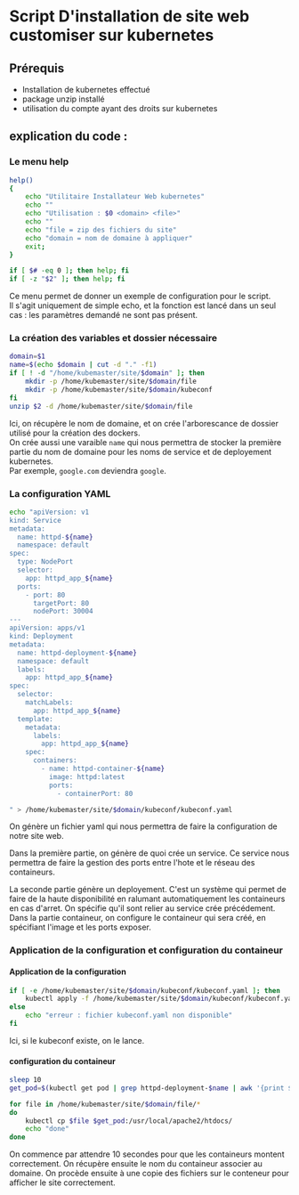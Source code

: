 # Script D'installation de site web customiser sur kubernetes

## Prérequis

- Installation de kubernetes effectué
- package unzip installé
- utilisation du compte ayant des droits sur kubernetes

## explication du code : 

### Le menu help
```bash
help()
{
    echo "Utilitaire Installateur Web kubernetes"
    echo ""
	echo "Utilisation : $0 <domain> <file>"
    echo ""
    echo "file = zip des fichiers du site"
    echo "domain = nom de domaine à appliquer"
    exit;
}

if [ $# -eq 0 ]; then help; fi
if [ -z "$2" ]; then help; fi
```
Ce menu permet de donner un exemple de configuration pour le script.<br>
Il s'agit uniquement de simple echo, et la fonction est lancé dans un seul cas : les paramètres demandé ne sont pas présent.

### La création des variables et dossier nécessaire

```bash
domain=$1
name=$(echo $domain | cut -d "." -f1)
if [ ! -d "/home/kubemaster/site/$domain" ]; then
    mkdir -p /home/kubemaster/site/$domain/file
    mkdir -p /home/kubemaster/site/$domain/kubeconf
fi
unzip $2 -d /home/kubemaster/site/$domain/file
```

Ici, on récupère le nom de domaine, et on crée l'arborescance de dossier utilisé pour la création des dockers. <br>
On crée aussi une varaible ```name``` qui nous permettra de stocker la première partie du nom de domaine pour les noms de service et de deployement kubernetes.<br>
Par exemple, ```google.com``` deviendra ```google```.

### La configuration YAML

```bash
echo "apiVersion: v1
kind: Service
metadata:
  name: httpd-${name}
  namespace: default
spec:
  type: NodePort
  selector:
    app: httpd_app_${name}
  ports:
    - port: 80
      targetPort: 80
      nodePort: 30004
---
apiVersion: apps/v1
kind: Deployment
metadata:
  name: httpd-deployment-${name}
  namespace: default
  labels:
    app: httpd_app_${name}
spec:
  selector:
    matchLabels:
      app: httpd_app_${name}
  template:
    metadata:
      labels:
        app: httpd_app_${name}
    spec:
      containers:
        - name: httpd-container-${name}
          image: httpd:latest
          ports:
            - containerPort: 80

" > /home/kubemaster/site/$domain/kubeconf/kubeconf.yaml
```

On génère un fichier yaml qui nous permettra de faire la configuration de notre site web.<br>

Dans la première partie, on génère de quoi crée un service. Ce service nous permettra de faire la gestion des ports entre l'hote et le réseau des containeurs.

La seconde partie génère un deployement. C'est un système qui permet de faire de la haute disponibilité en ralumant automatiquement les containeurs en cas d'arret. On spécifie qu'il sont relier au service crée précédement.<br>
Dans la partie containeur, on configure le containeur qui sera créé, en spécifiant l'image et les ports exposer.

### Application de la configuration et configuration du containeur

#### Application de la configuration

```bash
if [ -e /home/kubemaster/site/$domain/kubeconf/kubeconf.yaml ]; then
    kubectl apply -f /home/kubemaster/site/$domain/kubeconf/kubeconf.yaml
else
    echo "erreur : fichier kubeconf.yaml non disponible"
fi
```

Ici, si le kubeconf existe, on le lance.

#### configuration du containeur

```bash
sleep 10
get_pod=$(kubectl get pod | grep httpd-deployment-$name | awk '{print $1}')

for file in /home/kubemaster/site/$domain/file/*
do
    kubectl cp $file $get_pod:/usr/local/apache2/htdocs/
    echo "done"
done
```

On commence par attendre 10 secondes pour que les containeurs montent correctement.
On récupère ensuite le nom du containeur associer au domaine.
On procède ensuite à une copie des fichiers sur le conteneur pour afficher le site correctement.